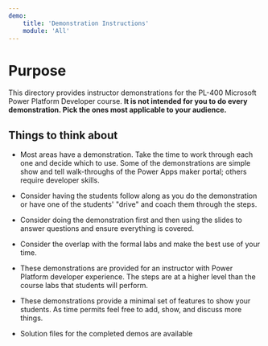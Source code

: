 ```yaml
---
demo:
    title: 'Demonstration Instructions'
    module: 'All'
---
```


# Purpose

This directory provides instructor demonstrations for the PL-400 Microsoft Power Platform Developer course. **It is not intended for you to do every demonstration. Pick the ones most applicable to your audience.**

## Things to think about

- Most areas have a demonstration. Take the time to work through each one and decide which to use. Some of the demonstrations are simple show and tell walk-throughs of the Power Apps maker portal; others require developer skills.

- Consider having the students follow along as you do the demonstration or have one of the students' "drive" and coach them through the steps.

- Consider doing the demonstration first and then using the slides to answer questions and ensure everything is covered.

- Consider the overlap with the formal labs and make the best use of your time.

- These demonstrations are provided for an instructor with Power Platform developer experience. The steps are at a higher level than the course labs that students will perform.

- These demonstrations provide a minimal set of features to show your students. As time permits feel free to add, show, and discuss more things.

- Solution files for the completed demos are available
